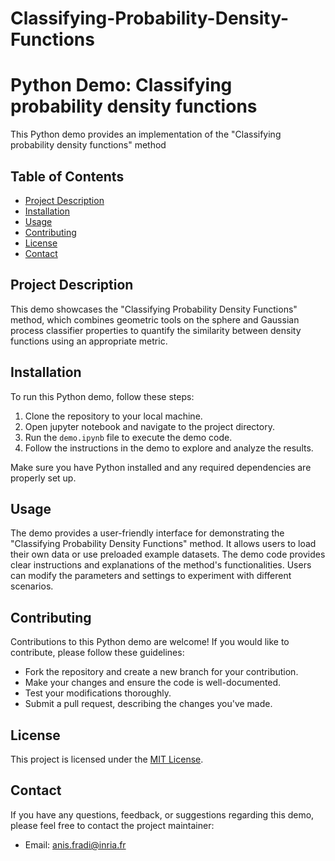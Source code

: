 # Classifying-Probability-Density-Functions

# Python Demo: Classifying probability density functions

This Python demo provides an implementation of the "Classifying probability density functions" method 

## Table of Contents

- [Project Description](#project-description)
- [Installation](#installation)
- [Usage](#usage)
- [Contributing](#contributing)
- [License](#license)
- [Contact](#contact)

## Project Description

This demo showcases the "Classifying Probability Density Functions" method, which combines geometric tools on the sphere and Gaussian process classifier properties to quantify the similarity between density functions using an appropriate metric.

## Installation

To run this Python demo, follow these steps:

1. Clone the repository to your local machine.
2. Open jupyter notebook and navigate to the project directory.
3. Run the `demo.ipynb` file to execute the demo code.
4. Follow the instructions in the demo to explore and analyze the results.

Make sure you have Python installed and any required dependencies are properly set up.

## Usage

The demo provides a user-friendly interface for demonstrating the "Classifying Probability Density Functions" method. It allows users to load their own data or use preloaded example datasets. The demo code provides clear instructions and explanations of the method's functionalities. Users can modify the parameters and settings to experiment with different scenarios.


## Contributing

Contributions to this Python demo are welcome! If you would like to contribute, please follow these guidelines:

- Fork the repository and create a new branch for your contribution.
- Make your changes and ensure the code is well-documented.
- Test your modifications thoroughly.
- Submit a pull request, describing the changes you've made.

## License

This project is licensed under the [MIT License](LICENSE).

## Contact

If you have any questions, feedback, or suggestions regarding this demo, please feel free to contact the project maintainer:

- Email: anis.fradi@inria.fr
